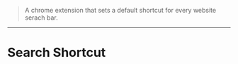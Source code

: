 > A chrome extension that sets a default shortcut for every website serach bar.
---
# Search Shortcut


